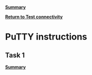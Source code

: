 [**Summary**](./index.md)

[**Return to Test connectivity**](./test_connectivity.md)

# PuTTY instructions

## Task 1

[**Summary**](./index.md)
